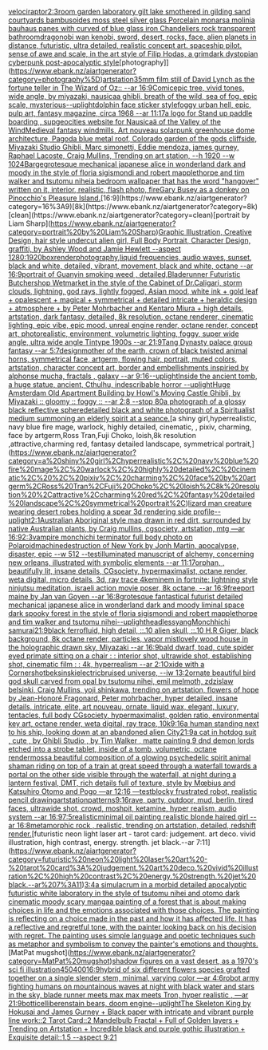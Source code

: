 [velociraptor](https://www.ebank.nz/aiartgenerator?category=velociraptor)[2:3](https://www.ebank.nz/aiartgenerator?category=2%3A3)[room garden laboratory  gilt lake  smothered in gilding sand courtyards bambusoides moss steel silver glass  Porcelain monarsa molinia bauhaus panes with  curved of blue glass iron Chandeliers  rock transparent bathroom](https://www.ebank.nz/aiartgenerator?category=room%20garden%20laboratory%20%20gilt%20lake%20%20smothered%20in%20gilding%20sand%20courtyards%20bambusoides%20moss%20steel%20silver%20glass%20%20Porcelain%20monarsa%20molinia%20bauhaus%20panes%20with%20%20curved%20of%20blue%20glass%20iron%20Chandeliers%20%20rock%20transparent%20bathroom)[dragon](https://www.ebank.nz/aiartgenerator?category=dragon)[obi wan kenobi, sword, desert, rocks, face,  alien planets in distance, futuristic, ultra detailed, realistic concept art. spaceship pilot. sense of awe and scale, in the art style of Filip Hodas, a grimdark dystopian cyberpunk post-apocalyptic style](https://www.ebank.nz/aiartgenerator?category=obi%20wan%20kenobi%2C%20sword%2C%20desert%2C%20rocks%2C%20face%2C%20%20alien%20planets%20in%20distance%2C%20futuristic%2C%20ultra%20detailed%2C%20realistic%20concept%20art.%20spaceship%20pilot.%20sense%20of%20awe%20and%20scale%2C%20in%20the%20art%20style%20of%20Filip%20Hodas%2C%20a%20grimdark%20dystopian%20cyberpunk%20post-apocalyptic%20style)[photography]](https://www.ebank.nz/aiartgenerator?category=photography%5D)[artstation](https://www.ebank.nz/aiartgenerator?category=artstation)[35mm film still of David Lynch as the fortune teller in The Wizard of Oz:: --ar 16:9](https://www.ebank.nz/aiartgenerator?category=35mm%20film%20still%20of%20David%20Lynch%20as%20the%20fortune%20teller%20in%20The%20Wizard%20of%20Oz%3A%3A%20--ar%2016%3A9)[Comic](https://www.ebank.nz/aiartgenerator?category=Comic)[epic tree, vivid tones, wide angle, by miyazaki, nausicaa ghibli, breath of the wild, sea of fog, epic scale, mysterious](https://www.ebank.nz/aiartgenerator?category=epic%20tree%2C%20vivid%20tones%2C%20wide%20angle%2C%20by%20miyazaki%2C%20nausicaa%20ghibli%2C%20breath%20of%20the%20wild%2C%20sea%20of%20fog%2C%20epic%20scale%2C%20mysterious)[--uplight](https://www.ebank.nz/aiartgenerator?category=--uplight)[dolphin face sticker style](https://www.ebank.nz/aiartgenerator?category=dolphin%20face%20sticker%20style)[foggy urban hell, epic, pulp art, fantasy magazine, circa 1968 --ar 11:17](https://www.ebank.nz/aiartgenerator?category=foggy%20urban%20hell%2C%20epic%2C%20pulp%20art%2C%20fantasy%20magazine%2C%20circa%201968%20--ar%2011%3A17)[a logo for Stand up paddle boarding , sup](https://www.ebank.nz/aiartgenerator?category=a%20logo%20for%20Stand%20up%20paddle%20boarding%20%2C%20sup)[geocities website for  Nausicaä of the Valley of the Wind](https://www.ebank.nz/aiartgenerator?category=geocities%20website%20for%20%20Nausica%C3%A4%20of%20the%20Valley%20of%20the%20Wind)[Medieval fantasy windmills, Art nouveau solarpunk greenhouse dome architecture, Pagoda blue metal roof, Colorado garden of the gods cliffside, Miyazaki Studio Ghibli, Marc simonetti, Eddie mendoza, james gurney, Raphael Lacoste, Craig Mullins, Trending on art station, --h 1920 --w 1024](https://www.ebank.nz/aiartgenerator?category=Medieval%20fantasy%20windmills%2C%20Art%20nouveau%20solarpunk%20greenhouse%20dome%20architecture%2C%20Pagoda%20blue%20metal%20roof%2C%20Colorado%20garden%20of%20the%20gods%20cliffside%2C%20Miyazaki%20Studio%20Ghibli%2C%20Marc%20simonetti%2C%20Eddie%20mendoza%2C%20james%20gurney%2C%20Raphael%20Lacoste%2C%20Craig%20Mullins%2C%20Trending%20on%20art%20station%2C%20--h%201920%20--w%201024)[Barge](https://www.ebank.nz/aiartgenerator?category=Barge)[grotesque mechanical japanese alice in wonderland dark and moody in the style of floria sigismondi and robert mapplethorpe and tim walker and tsutomu nihei](https://www.ebank.nz/aiartgenerator?category=grotesque%20mechanical%20japanese%20alice%20in%20wonderland%20dark%20and%20moody%20in%20the%20style%20of%20floria%20sigismondi%20and%20robert%20mapplethorpe%20and%20tim%20walker%20and%20tsutomu%20nihei)[a bedroom wallpaper that has the word "hangover" written on it, interior, realistic, flash photo, fire](https://www.ebank.nz/aiartgenerator?category=a%20bedroom%20wallpaper%20that%20has%20the%20word%20%22hangover%22%20written%20on%20it%2C%20interior%2C%20realistic%2C%20flash%20photo%2C%20fire)[Gary Busey as a donkey on Pinocchio's Pleasure Island.](https://www.ebank.nz/aiartgenerator?category=Gary%20Busey%20as%20a%20donkey%20on%20Pinocchio%27s%20Pleasure%20Island.)[16:9](https://www.ebank.nz/aiartgenerator?category=16%3A9)[8k](https://www.ebank.nz/aiartgenerator?category=8k)[clean](https://www.ebank.nz/aiartgenerator?category=clean)[portrait by Liam Sharp](https://www.ebank.nz/aiartgenerator?category=portrait%20by%20Liam%20Sharp)[Graphic Illustration, Creative Design, hair style undercut alien girl, Full Body Portrait, Character Design, graffiti, by Ashley Wood and Jamie Hewlett --aspect 1280:1920](https://www.ebank.nz/aiartgenerator?category=Graphic%20Illustration%2C%20Creative%20Design%2C%20hair%20style%20undercut%20alien%20girl%2C%20Full%20Body%20Portrait%2C%20Character%20Design%2C%20graffiti%2C%20by%20Ashley%20Wood%20and%20Jamie%20Hewlett%20--aspect%201280%3A1920)[box](https://www.ebank.nz/aiartgenerator?category=box)[render](https://www.ebank.nz/aiartgenerator?category=render)[photography,](https://www.ebank.nz/aiartgenerator?category=photography%2C)[liquid frequencies, audio waves, sunset, black and white, detailed, vibrant, movement, black and white, octane --ar 16:9](https://www.ebank.nz/aiartgenerator?category=liquid%20frequencies%2C%20audio%20waves%2C%20sunset%2C%20black%20and%20white%2C%20detailed%2C%20vibrant%2C%20movement%2C%20black%20and%20white%2C%20octane%20--ar%2016%3A9)[portrait of Guanyin smoking weed , detailed,](https://www.ebank.nz/aiartgenerator?category=portrait%20of%20Guanyin%20smoking%20weed%20%2C%20detailed%2C)[Bladerunner Futuristic Butchershop Wetmarket in the style of the Cabinet of Dr.Caligari, storm clouds, lightning, god rays, lightly fogged, Asian mood, white ink + gold leaf + opalescent + magical + symmetrical + detailed intricate + heraldic design + atmosphere + by Peter Mohrbacher and Kentaro Miura + high details, artstation, dark fantasy, detailed, 8k resolution, octane renderer, cinematic lighting, epic vibe, epic mood, unreal engine render, octane render, concept art, photorealistic, environment, volumetric lighting, foggy, super wide angle, ultra wide angle Tintype 1900s  --ar 21:9](https://www.ebank.nz/aiartgenerator?category=Bladerunner%20Futuristic%20Butchershop%20Wetmarket%20in%20the%20style%20of%20the%20Cabinet%20of%20Dr.Caligari%2C%20storm%20clouds%2C%20lightning%2C%20god%20rays%2C%20lightly%20fogged%2C%20Asian%20mood%2C%20white%20ink%20%2B%20gold%20leaf%20%2B%20opalescent%20%2B%20magical%20%2B%20symmetrical%20%2B%20detailed%20intricate%20%2B%20heraldic%20design%20%2B%20atmosphere%20%2B%20by%20Peter%20Mohrbacher%20and%20Kentaro%20Miura%20%2B%20high%20details%2C%20artstation%2C%20dark%20fantasy%2C%20detailed%2C%208k%20resolution%2C%20octane%20renderer%2C%20cinematic%20lighting%2C%20epic%20vibe%2C%20epic%20mood%2C%20unreal%20engine%20render%2C%20octane%20render%2C%20concept%20art%2C%20photorealistic%2C%20environment%2C%20volumetric%20lighting%2C%20foggy%2C%20super%20wide%20angle%2C%20ultra%20wide%20angle%20Tintype%201900s%20%20--ar%2021%3A9)[Tang Dynasty palace group fantasy --ar 5:7](https://www.ebank.nz/aiartgenerator?category=Tang%20Dynasty%20palace%20group%20fantasy%20--ar%205%3A7)[design](https://www.ebank.nz/aiartgenerator?category=design)[mother of the earth, crown of black twisted animal horns, symmetrical face, artgerm, flowing hair, portrait, muted colors, artstation, character concept art, border and embellishments inspiried by alphonse mucha, fractals , galaxy --ar 9:16](https://www.ebank.nz/aiartgenerator?category=mother%20of%20the%20earth%2C%20crown%20of%20black%20twisted%20animal%20horns%2C%20symmetrical%20face%2C%20artgerm%2C%20flowing%20hair%2C%20portrait%2C%20muted%20colors%2C%20artstation%2C%20character%20concept%20art%2C%20border%20and%20embellishments%20inspiried%20by%20alphonse%20mucha%2C%20fractals%20%2C%20galaxy%20--ar%209%3A16)[--uplight](https://www.ebank.nz/aiartgenerator?category=--uplight)[Inside the ancient tomb, a huge statue, ancient, Cthulhu, indescribable horror --uplight](https://www.ebank.nz/aiartgenerator?category=Inside%20the%20ancient%20tomb%2C%20a%20huge%20statue%2C%20ancient%2C%20Cthulhu%2C%20indescribable%20horror%20--uplight)[Huge Amsterdam Old Apartment Building by Howl's Moving Castle Ghibli, by Miyazaki :: gloomy :: foggy :: --ar 2:8 --stop 80](https://www.ebank.nz/aiartgenerator?category=Huge%20Amsterdam%20Old%20Apartment%20Building%20by%20Howl%27s%20Moving%20Castle%20Ghibli%2C%20by%20Miyazaki%20%3A%3A%20gloomy%20%3A%3A%20foggy%20%3A%3A%20--ar%202%3A8%20--stop%2080)[a photograph of a glossy black reflective sphere](https://www.ebank.nz/aiartgenerator?category=a%20photograph%20of%20a%20glossy%20black%20reflective%20sphere)[detailed black and white photograph of a Spiritualist medium summoning an elderly spirit at a seance.](https://www.ebank.nz/aiartgenerator?category=detailed%20black%20and%20white%20photograph%20of%20a%20Spiritualist%20medium%20summoning%20an%20elderly%20spirit%20at%20a%20seance.)[a shiny girl,hyperrealistic, navy blue fire mage, warlock, highly detailed, cinematic, , pixiv, charming, face by artgerm,Ross Tran,Fuji Choko, loish,8k resolution ,attractive,charming red, fantasy detailed landscape, symmetrical portrait,](https://www.ebank.nz/aiartgenerator?category=a%20shiny%20girl%2Chyperrealistic%2C%20navy%20blue%20fire%20mage%2C%20warlock%2C%20highly%20detailed%2C%20cinematic%2C%20%2C%20pixiv%2C%20charming%2C%20face%20by%20artgerm%2CRoss%20Tran%2CFuji%20Choko%2C%20loish%2C8k%20resolution%20%2Cattractive%2Ccharming%20red%2C%20fantasy%20detailed%20landscape%2C%20symmetrical%20portrait%2C)[lizard man creature wearing desert robes holding a spear 3d rendering side profile](https://www.ebank.nz/aiartgenerator?category=lizard%20man%20creature%20wearing%20desert%20robes%20holding%20a%20spear%203d%20rendering%20side%20profile)[--uplight](https://www.ebank.nz/aiartgenerator?category=--uplight)[2:1](https://www.ebank.nz/aiartgenerator?category=2%3A1)[Australian Aboriginal style map drawn in red dirt, surrounded by native Australian plants, by Craig mullins, cgsociety, artstation, mtg —ar 16:9](https://www.ebank.nz/aiartgenerator?category=Australian%20Aboriginal%20style%20map%20drawn%20in%20red%20dirt%2C%20surrounded%20by%20native%20Australian%20plants%2C%20by%20Craig%20mullins%2C%20cgsociety%2C%20artstation%2C%20mtg%20%E2%80%94ar%2016%3A9)[2:3](https://www.ebank.nz/aiartgenerator?category=2%3A3)[vampire monchichi terminator full body photo on Polaroid](https://www.ebank.nz/aiartgenerator?category=vampire%20monchichi%20terminator%20full%20body%20photo%20on%20Polaroid)[machine](https://www.ebank.nz/aiartgenerator?category=machine)[](https://www.ebank.nz/aiartgenerator?category=)[destruction of New York by Jonh Martin, apocalypse, disaster, epic --w 512 --test](https://www.ebank.nz/aiartgenerator?category=destruction%20of%20New%20York%20by%20Jonh%20Martin%2C%20apocalypse%2C%20disaster%2C%20epic%20--w%20512%20--test)[illuminated manuscript of alchemy, concerning new orleans, illustrated with symbolic elements --ar 11:17](https://www.ebank.nz/aiartgenerator?category=illuminated%20manuscript%20of%20alchemy%2C%20concerning%20new%20orleans%2C%20illustrated%20with%20symbolic%20elements%20--ar%2011%3A17)[orphan, , beautifully lit, insane details, CGsociety, hypermaximalist, octane render, weta digital, micro details, 3d, ray trace 4k](https://www.ebank.nz/aiartgenerator?category=orphan%2C%20%2C%20beautifully%20lit%2C%20insane%20details%2C%20CGsociety%2C%20hypermaximalist%2C%20octane%20render%2C%20weta%20digital%2C%20micro%20details%2C%203d%2C%20ray%20trace%204k)[eminem in fortnite: lightning style ninjutsu meditation, israeli action movie poser, 8k octane, --ar 16:9](https://www.ebank.nz/aiartgenerator?category=eminem%20in%20fortnite%3A%20lightning%20style%20ninjutsu%20meditation%2C%20israeli%20action%20movie%20poser%2C%208k%20octane%2C%20--ar%2016%3A9)[freeport maine by Jan van Goyen --ar 16:8](https://www.ebank.nz/aiartgenerator?category=freeport%20maine%20by%20Jan%20van%20Goyen%20--ar%2016%3A8)[grotesque fantastical futurist detailed mechanical japanese alice in wonderland dark and moody liminal space dark spooky forest in the style of floria sigismondi and robert mapplethorpe and tim walker and tsutomu nihei](https://www.ebank.nz/aiartgenerator?category=grotesque%20fantastical%20futurist%20detailed%20mechanical%20japanese%20alice%20in%20wonderland%20dark%20and%20moody%20liminal%20space%20dark%20spooky%20forest%20in%20the%20style%20of%20floria%20sigismondi%20and%20robert%20mapplethorpe%20and%20tim%20walker%20and%20tsutomu%20nihei)[--uplight](https://www.ebank.nz/aiartgenerator?category=--uplight)[headless](https://www.ebank.nz/aiartgenerator?category=headless)[yang](https://www.ebank.nz/aiartgenerator?category=yang)[Monchhichi samurai](https://www.ebank.nz/aiartgenerator?category=Monchhichi%20samurai)[21:9](https://www.ebank.nz/aiartgenerator?category=21%3A9)[black ferrofluid, high detail, ::.10 alien skull, ::.10 H.R Giger, black background, 8k octane render, particles, vapor mist](https://www.ebank.nz/aiartgenerator?category=black%20ferrofluid%2C%20high%20detail%2C%20%3A%3A.10%20alien%20skull%2C%20%3A%3A.10%20H.R%20Giger%2C%20black%20background%2C%208k%20octane%20render%2C%20particles%2C%20vapor%20mist)[lovely wood house in the holographic drawn sky, Miyazaki  --ar 16:9](https://www.ebank.nz/aiartgenerator?category=lovely%20wood%20house%20in%20the%20holographic%20drawn%20sky%2C%20Miyazaki%20%20--ar%2016%3A9)[bald dwarf, toad, cute spider eyed primate sitting on a chair  : : interior shot, ultrawide shot, establishing shot, cinematic film : : 4k, hyperrealism --ar 2:1](https://www.ebank.nz/aiartgenerator?category=bald%20dwarf%2C%20toad%2C%20cute%20spider%20eyed%20primate%20sitting%20on%20a%20chair%20%20%3A%20%3A%20interior%20shot%2C%20ultrawide%20shot%2C%20establishing%20shot%2C%20cinematic%20film%20%3A%20%3A%204k%2C%20hyperrealism%20--ar%202%3A1)[Oxide with a Cornershot](https://www.ebank.nz/aiartgenerator?category=Oxide%20with%20a%20Cornershot)[beksinski](https://www.ebank.nz/aiartgenerator?category=beksinski)[electric](https://www.ebank.nz/aiartgenerator?category=electric)[bruised universe, --iw 1](https://www.ebank.nz/aiartgenerator?category=bruised%20universe%2C%20--iw%201)[3:2](https://www.ebank.nz/aiartgenerator?category=3%3A2)[ornate beautiful bird god skull carved from opal by tsutomu nihei, emil melmoth, zdzislaw belsinki, Craig Mullins, yoji shinkawa, trending on artstation, flowers of hope by Jean-Honoré Fragonard, Peter mohrbacher, hyper detailed, insane details, intricate, elite, art nouveau, ornate, liquid wax, elegant, luxury, tentacles, full body CGsociety, hypermaximalist, golden ratio, environmental key art, octane render, weta digital, ray trace, 10k](https://www.ebank.nz/aiartgenerator?category=ornate%20beautiful%20bird%20god%20skull%20carved%20from%20opal%20by%20tsutomu%20nihei%2C%20emil%20melmoth%2C%20zdzislaw%20belsinki%2C%20Craig%20Mullins%2C%20yoji%20shinkawa%2C%20trending%20on%20artstation%2C%20flowers%20of%20hope%20by%20Jean-Honor%C3%A9%20Fragonard%2C%20Peter%20mohrbacher%2C%20hyper%20detailed%2C%20insane%20details%2C%20intricate%2C%20elite%2C%20art%20nouveau%2C%20ornate%2C%20liquid%20wax%2C%20elegant%2C%20luxury%2C%20tentacles%2C%20full%20body%20CGsociety%2C%20hypermaximalist%2C%20golden%20ratio%2C%20environmental%20key%20art%2C%20octane%20render%2C%20weta%20digital%2C%20ray%20trace%2C%2010k)[9:16](https://www.ebank.nz/aiartgenerator?category=9%3A16)[a human standing next to his ship, looking down at an abandoned alien City](https://www.ebank.nz/aiartgenerator?category=a%20human%20standing%20next%20to%20his%20ship%2C%20looking%20down%20at%20an%20abandoned%20alien%20City)[21:9](https://www.ebank.nz/aiartgenerator?category=21%3A9)[a cat in hotdog suit , cute , by Ghibli Studio , by Tim Walker , matte painting,](https://www.ebank.nz/aiartgenerator?category=a%20cat%20in%20hotdog%20suit%20%2C%20cute%20%2C%20by%20Ghibli%20Studio%20%2C%20by%20Tim%20Walker%20%2C%20matte%20painting%2C)[9 dnd demon lords etched into a strobe tablet, inside of a tomb, volumetric, octane render](https://www.ebank.nz/aiartgenerator?category=9%20dnd%20demon%20lords%20etched%20into%20a%20strobe%20tablet%2C%20inside%20of%20a%20tomb%2C%20volumetric%2C%20octane%20render)[](https://www.ebank.nz/aiartgenerator?category=)[moss](https://www.ebank.nz/aiartgenerator?category=moss)[a beautiful composition of a glowing psychedelic spirit animal shaman riding on top of a train at great speed through a waterfall towards a portal on the other side visible through the waterfall, at night during a lantern festival, DMT,  rich details full of texture, style by Mœbius and Katsuhiro Otomo and Pogo —ar 12:16 —test](https://www.ebank.nz/aiartgenerator?category=a%20beautiful%20composition%20of%20a%20glowing%20psychedelic%20spirit%20animal%20shaman%20riding%20on%20top%20of%20a%20train%20at%20great%20speed%20through%20a%20waterfall%20towards%20a%20portal%20on%20the%20other%20side%20visible%20through%20the%20waterfall%2C%20at%20night%20during%20a%20lantern%20festival%2C%20DMT%2C%20%20rich%20details%20full%20of%20texture%2C%20style%20by%20M%C5%93bius%20and%20Katsuhiro%20Otomo%20and%20Pogo%20%E2%80%94ar%2012%3A16%20%E2%80%94test)[blocky frustrated robot, realistic pencil drawing](https://www.ebank.nz/aiartgenerator?category=blocky%20frustrated%20robot%2C%20realistic%20pencil%20drawing)[artstation](https://www.ebank.nz/aiartgenerator?category=artstation)[patterns](https://www.ebank.nz/aiartgenerator?category=patterns)[9:16](https://www.ebank.nz/aiartgenerator?category=9%3A16)[rave, party, outdoor, mud, berlin, tired faces, ultrawide shot, crowd, moshpit, ketamine, hyper realism, audio system --ar 16:9](https://www.ebank.nz/aiartgenerator?category=rave%2C%20party%2C%20outdoor%2C%20mud%2C%20berlin%2C%20tired%20faces%2C%20ultrawide%20shot%2C%20crowd%2C%20moshpit%2C%20ketamine%2C%20hyper%20realism%2C%20audio%20system%20--ar%2016%3A9)[7:5](https://www.ebank.nz/aiartgenerator?category=7%3A5)[realistic](https://www.ebank.nz/aiartgenerator?category=realistic)[minimal oil painting realistic blonde haired girl --ar 16:8](https://www.ebank.nz/aiartgenerator?category=minimal%20oil%20painting%20realistic%20blonde%20haired%20girl%20--ar%2016%3A8)[metamorphic rock , realistic, trending on artstation, detailed, redshift render.](https://www.ebank.nz/aiartgenerator?category=metamorphic%20rock%20%2C%20realistic%2C%20trending%20on%20artstation%2C%20detailed%2C%20redshift%20render.)[futuristic neon light laser art - tarot card: judgement. art deco. vivid illustration, high contrast, energy. strength. jet black.--ar 7:11](https://www.ebank.nz/aiartgenerator?category=futuristic%20neon%20light%20laser%20art%20-%20tarot%20card%3A%20judgement.%20art%20deco.%20vivid%20illustration%2C%20high%20contrast%2C%20energy.%20strength.%20jet%20black.--ar%207%3A11)[3:4](https://www.ebank.nz/aiartgenerator?category=3%3A4)[a simulacrum in a morbid detailed apocalyptic futuristic white laboratory in the style of tsutomu nihei and otomo dark cinematic moody scary manga](https://www.ebank.nz/aiartgenerator?category=a%20simulacrum%20in%20a%20morbid%20detailed%20apocalyptic%20futuristic%20white%20laboratory%20in%20the%20style%20of%20tsutomu%20nihei%20and%20otomo%20dark%20cinematic%20moody%20scary%20manga)[a painting of a forest that is about making choices in life and the emotions associated with those choices. The painting is reflecting on a choice made in the past and how it has affected life. It has a reflective and regretful tone, with the painter looking back on his decision with regret. The painting uses simple language and poetic techniques such as metaphor and symbolism to convey the painter's emotions and thoughts.](https://www.ebank.nz/aiartgenerator?category=a%20painting%20of%20a%20forest%20that%20is%20about%20making%20choices%20in%20life%20and%20the%20emotions%20associated%20with%20those%20choices.%20The%20painting%20is%20reflecting%20on%20a%20choice%20made%20in%20the%20past%20and%20how%20it%20has%20affected%20life.%20It%20has%20a%20reflective%20and%20regretful%20tone%2C%20with%20the%20painter%20looking%20back%20on%20his%20decision%20with%20regret.%20The%20painting%20uses%20simple%20language%20and%20poetic%20techniques%20such%20as%20metaphor%20and%20symbolism%20to%20convey%20the%20painter%27s%20emotions%20and%20thoughts.)[MatPat mugshot](https://www.ebank.nz/aiartgenerator?category=MatPat%20mugshot)[shadow figures on a vast desert, as a 1970's sci fi illustration](https://www.ebank.nz/aiartgenerator?category=shadow%20figures%20on%20a%20vast%20desert%2C%20as%20a%201970%27s%20sci%20fi%20illustration)[450](https://www.ebank.nz/aiartgenerator?category=450)[400](https://www.ebank.nz/aiartgenerator?category=400)[16:9](https://www.ebank.nz/aiartgenerator?category=16%3A9)[hybrid of six different flowers species grafted together on a single slender stem, minimal, varying color —ar 4:6](https://www.ebank.nz/aiartgenerator?category=hybrid%20of%20six%20different%20flowers%20species%20grafted%20together%20on%20a%20single%20slender%20stem%2C%20minimal%2C%20varying%20color%20%E2%80%94ar%204%3A6)[robot army fighting humans on mountainous waves at night with black water and stars in the sky, blade runner meets max max meets Tron, hyper realistic , —ar 21:9](https://www.ebank.nz/aiartgenerator?category=robot%20army%20fighting%20humans%20on%20mountainous%20waves%20at%20night%20with%20black%20water%20and%20stars%20in%20the%20sky%2C%20blade%20runner%20meets%20max%20max%20meets%20Tron%2C%20hyper%20realistic%20%2C%20%E2%80%94ar%2021%3A9)[botticelli](https://www.ebank.nz/aiartgenerator?category=botticelli)[berenstain bears, doom engine](https://www.ebank.nz/aiartgenerator?category=berenstain%20bears%2C%20doom%20engine)[--uplight](https://www.ebank.nz/aiartgenerator?category=--uplight)[The Skeleton King by Hokusai and James Gurney + Black paper with intricate and vibrant purple line work::2 Tarot Card::2 Mandelbulb Fractal + Full of Golden layers + Trending on Artstation + Incredible black and purple gothic illustration + Exquisite detail::1.5 --aspect 9:21](https://www.ebank.nz/aiartgenerator?category=The%20Skeleton%20King%20by%20Hokusai%20and%20James%20Gurney%20%2B%20Black%20paper%20with%20intricate%20and%20vibrant%20purple%20line%20work%3A%3A2%20Tarot%20Card%3A%3A2%20Mandelbulb%20Fractal%20%2B%20Full%20of%20Golden%20layers%20%2B%20Trending%20on%20Artstation%20%2B%20Incredible%20black%20and%20purple%20gothic%20illustration%20%2B%20Exquisite%20detail%3A%3A1.5%20--aspect%209%3A21)